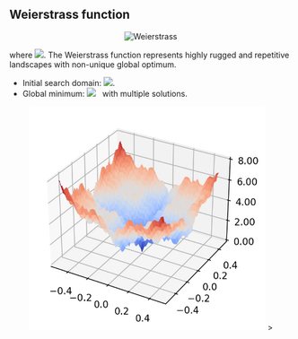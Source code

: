 ## Weierstrass function

<div align="center"> <img src="https://latex.codecogs.com/svg.latex?&space;f(x)=\sum_{i=1}^d\sum_{k=0}^{kmax}a^k\cos(2\pi{b^k}(x_i+0.5))-d\sum_{k=0}^{kmax}a^k\cos(\pi{b^k})," title="Weierstrass" /> </div>

where <img src="https://latex.codecogs.com/svg.latex?&space;a=0.5,b=3,kmax=20" title=" "/>. The Weierstrass function represents highly rugged and repetitive landscapes with non-unique global optimum. 
- Initial search domain: <img src="https://latex.codecogs.com/svg.latex?&space;\mathbf{x}\in[-0.5,0.5]^d" title=" "/>.
- Global minimum: <img src="https://latex.codecogs.com/svg.latex?&space;f(\mathbf{x}_{opt})=0" title=" "/> &nbsp; with multiple solutions.

<div align="center"> 
  <img src="image/Weierstrass.jpg" alt="Weierstrass" height="400"/> 
  <! <img src="image/weierstrass_error_plot.jpg" alt="error" height="380"/> >
</div>



